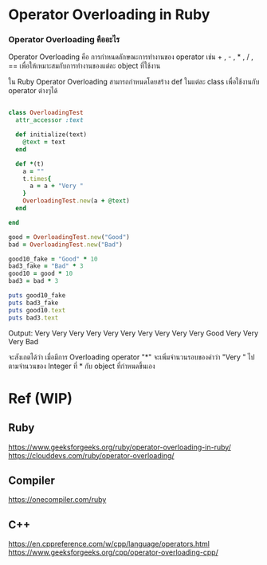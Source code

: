 # Operator Overloading in Ruby

### Operator Overloading คืออะไร

Operator Overloading คือ การกำหนดลักษณะการทำงานของ operator เช่น + , - , * , / , == เพื่อให้เหมาะสมกับการทำงานของแต่ละ object ที่ใช้งาน

ใน Ruby Operator Overloading สามารถกำหนดโดยสร้าง def ในแต่ละ class เพื่อใช้งานกับ operator ต่างๆได้


```ruby

class OverloadingTest
  attr_accessor :text

  def initialize(text)
    @text = text
  end

  def *(t)
    a = ""
    t.times{
      a = a + "Very "
    }
    OverloadingTest.new(a + @text)
  end

end

good = OverloadingTest.new("Good")
bad = OverloadingTest.new("Bad")

good10_fake = "Good" * 10
bad3_fake = "Bad" * 3
good10 = good * 10
bad3 = bad * 3

puts good10_fake
puts bad3_fake
puts good10.text
puts bad3.text

```

Output:
Very Very Very Very Very Very Very Very Very Very Good
Very Very Very Bad

จะสังเกตได้ว่า เมื่อมีการ Overloading operator "*" จะเพิ่มจำนวนรอบของคำว่า "Very " ไปตามจำนวนของ Integer
ที่ * กับ object ที่กำหนดขึ้นเอง

# Ref (WIP)

## Ruby
https://www.geeksforgeeks.org/ruby/operator-overloading-in-ruby/
https://clouddevs.com/ruby/operator-overloading/
## Compiler
https://onecompiler.com/ruby

## C++
https://en.cppreference.com/w/cpp/language/operators.html
https://www.geeksforgeeks.org/cpp/operator-overloading-cpp/
